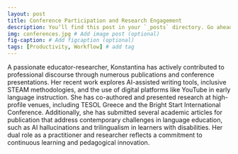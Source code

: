 ```yaml
---
layout: post
title: Conference Participation and Research Engagement
description: You’ll find this post in your `_posts` directory. Go ahead and edit it and re-build the site to see your changes. # Add post description (optional)
img: conferences.jpg # Add image post (optional)
fig-caption: # Add figcaption (optional)
tags: [Productivity, Workflow] # add tag
---
```


A passionate educator-researcher, Konstantina has actively contributed to professional discourse through numerous publications and conference presentations. Her recent work explores AI-assisted writing tools, inclusive STEAM methodologies, and the use of digital platforms like YouTube in early language instruction. She has co-authored and presented research at high-profile venues, including TESOL Greece and the Bright Start International Conference. Additionally, she has submitted several academic articles for publication that address contemporary challenges in language education, such as AI hallucinations and trilingualism in learners with disabilities. Her dual role as a practitioner and researcher reflects a commitment to continuous learning and pedagogical innovation.